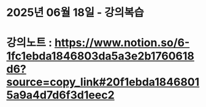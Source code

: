 # 2025년 06월 18일 - 강의복습

# 강의노트 : https://www.notion.so/6-1fc1ebda1846803da5a3e2b1760618d6?source=copy_link#20f1ebda18468015a9a4d7d6f3d1eec2
